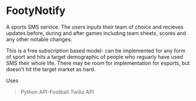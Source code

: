 
# FootyNotify


A sports SMS service. The users inputs their team of choice and recieves updates before, during and after games including team sheets, scores and any other notable changes. 

This is a free subscription based model- can be implemented for any form of sport and hits a target demographic of people who reguarly have used SMS their whole life. There may be room for implementation for esports, but doesn't hit the target market as hard.

Uses

>Python
>API-Football
>Twilio API
